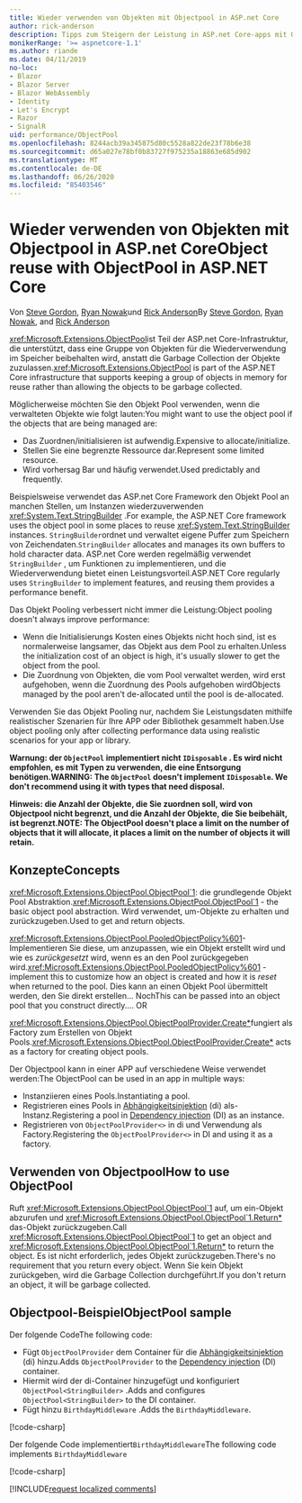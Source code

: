 ```yaml
---
title: Wieder verwenden von Objekten mit Objectpool in ASP.net Core
author: rick-anderson
description: Tipps zum Steigern der Leistung in ASP.net Core-apps mit Objectpool.
monikerRange: '>= aspnetcore-1.1'
ms.author: riande
ms.date: 04/11/2019
no-loc:
- Blazor
- Blazor Server
- Blazor WebAssembly
- Identity
- Let's Encrypt
- Razor
- SignalR
uid: performance/ObjectPool
ms.openlocfilehash: 8244acb39a345875d80c5528a822de23f78b6e38
ms.sourcegitcommit: d65a027e78bf0b83727f975235a18863e685d902
ms.translationtype: MT
ms.contentlocale: de-DE
ms.lasthandoff: 06/26/2020
ms.locfileid: "85403546"
---
```

# <a name="object-reuse-with-objectpool-in-aspnet-core"></a><span data-ttu-id="ea90c-103">Wieder verwenden von Objekten mit Objectpool in ASP.net Core</span><span class="sxs-lookup"><span data-stu-id="ea90c-103">Object reuse with ObjectPool in ASP.NET Core</span></span>

<span data-ttu-id="ea90c-104">Von [Steve Gordon](https://twitter.com/stevejgordon), [Ryan Nowak](https://github.com/rynowak)und [Rick Anderson](https://twitter.com/RickAndMSFT)</span><span class="sxs-lookup"><span data-stu-id="ea90c-104">By [Steve Gordon](https://twitter.com/stevejgordon), [Ryan Nowak](https://github.com/rynowak), and [Rick Anderson](https://twitter.com/RickAndMSFT)</span></span>

<span data-ttu-id="ea90c-105"><xref:Microsoft.Extensions.ObjectPool>ist Teil der ASP.net Core-Infrastruktur, die unterstützt, dass eine Gruppe von Objekten für die Wiederverwendung im Speicher beibehalten wird, anstatt die Garbage Collection der Objekte zuzulassen.</span><span class="sxs-lookup"><span data-stu-id="ea90c-105"><xref:Microsoft.Extensions.ObjectPool> is part of the ASP.NET Core infrastructure that supports keeping a group of objects in memory for reuse rather than allowing the objects to be garbage collected.</span></span>

<span data-ttu-id="ea90c-106">Möglicherweise möchten Sie den Objekt Pool verwenden, wenn die verwalteten Objekte wie folgt lauten:</span><span class="sxs-lookup"><span data-stu-id="ea90c-106">You might want to use the object pool if the objects that are being managed are:</span></span>

- <span data-ttu-id="ea90c-107">Das Zuordnen/initialisieren ist aufwendig.</span><span class="sxs-lookup"><span data-stu-id="ea90c-107">Expensive to allocate/initialize.</span></span>
- <span data-ttu-id="ea90c-108">Stellen Sie eine begrenzte Ressource dar.</span><span class="sxs-lookup"><span data-stu-id="ea90c-108">Represent some limited resource.</span></span>
- <span data-ttu-id="ea90c-109">Wird vorhersag Bar und häufig verwendet.</span><span class="sxs-lookup"><span data-stu-id="ea90c-109">Used predictably and frequently.</span></span>

<span data-ttu-id="ea90c-110">Beispielsweise verwendet das ASP.net Core Framework den Objekt Pool an manchen Stellen, um Instanzen wiederzuverwenden <xref:System.Text.StringBuilder> .</span><span class="sxs-lookup"><span data-stu-id="ea90c-110">For example, the ASP.NET Core framework uses the object pool in some places to reuse <xref:System.Text.StringBuilder> instances.</span></span> <span data-ttu-id="ea90c-111">`StringBuilder`ordnet und verwaltet eigene Puffer zum Speichern von Zeichendaten.</span><span class="sxs-lookup"><span data-stu-id="ea90c-111">`StringBuilder` allocates and manages its own buffers to hold character data.</span></span> <span data-ttu-id="ea90c-112">ASP.net Core werden regelmäßig verwendet `StringBuilder` , um Funktionen zu implementieren, und die Wiederverwendung bietet einen Leistungsvorteil.</span><span class="sxs-lookup"><span data-stu-id="ea90c-112">ASP.NET Core regularly uses `StringBuilder` to implement features, and reusing them provides a performance benefit.</span></span>

<span data-ttu-id="ea90c-113">Das Objekt Pooling verbessert nicht immer die Leistung:</span><span class="sxs-lookup"><span data-stu-id="ea90c-113">Object pooling doesn't always improve performance:</span></span>

- <span data-ttu-id="ea90c-114">Wenn die Initialisierungs Kosten eines Objekts nicht hoch sind, ist es normalerweise langsamer, das Objekt aus dem Pool zu erhalten.</span><span class="sxs-lookup"><span data-stu-id="ea90c-114">Unless the initialization cost of an object is high, it's usually slower to get the object from the pool.</span></span>
- <span data-ttu-id="ea90c-115">Die Zuordnung von Objekten, die vom Pool verwaltet werden, wird erst aufgehoben, wenn die Zuordnung des Pools aufgehoben wird</span><span class="sxs-lookup"><span data-stu-id="ea90c-115">Objects managed by the pool aren't de-allocated until the pool is de-allocated.</span></span>

<span data-ttu-id="ea90c-116">Verwenden Sie das Objekt Pooling nur, nachdem Sie Leistungsdaten mithilfe realistischer Szenarien für Ihre APP oder Bibliothek gesammelt haben.</span><span class="sxs-lookup"><span data-stu-id="ea90c-116">Use object pooling only after collecting performance data using realistic scenarios for your app or library.</span></span>

<span data-ttu-id="ea90c-117">**Warnung: der `ObjectPool` implementiert nicht `IDisposable` . Es wird nicht empfohlen, es mit Typen zu verwenden, die eine Entsorgung benötigen.**</span><span class="sxs-lookup"><span data-stu-id="ea90c-117">**WARNING: The `ObjectPool` doesn't implement `IDisposable`. We don't recommend using it with types that need disposal.**</span></span>

<span data-ttu-id="ea90c-118">**Hinweis: die Anzahl der Objekte, die Sie zuordnen soll, wird von Objectpool nicht begrenzt, und die Anzahl der Objekte, die Sie beibehält, ist begrenzt.**</span><span class="sxs-lookup"><span data-stu-id="ea90c-118">**NOTE: The ObjectPool doesn't place a limit on the number of objects that it will allocate, it places a limit on the number of objects it will retain.**</span></span>

## <a name="concepts"></a><span data-ttu-id="ea90c-119">Konzepte</span><span class="sxs-lookup"><span data-stu-id="ea90c-119">Concepts</span></span>

<span data-ttu-id="ea90c-120"><xref:Microsoft.Extensions.ObjectPool.ObjectPool`1>: die grundlegende Objekt Pool Abstraktion.</span><span class="sxs-lookup"><span data-stu-id="ea90c-120"><xref:Microsoft.Extensions.ObjectPool.ObjectPool`1> - the basic object pool abstraction.</span></span> <span data-ttu-id="ea90c-121">Wird verwendet, um-Objekte zu erhalten und zurückzugeben.</span><span class="sxs-lookup"><span data-stu-id="ea90c-121">Used to get and return objects.</span></span>

<span data-ttu-id="ea90c-122"><xref:Microsoft.Extensions.ObjectPool.PooledObjectPolicy%601>-Implementieren Sie diese, um anzupassen, wie ein Objekt erstellt wird und wie es *zurückgesetzt* wird, wenn es an den Pool zurückgegeben wird.</span><span class="sxs-lookup"><span data-stu-id="ea90c-122"><xref:Microsoft.Extensions.ObjectPool.PooledObjectPolicy%601> - implement this to customize how an object is created and how it is *reset* when returned to the pool.</span></span> <span data-ttu-id="ea90c-123">Dies kann an einen Objekt Pool übermittelt werden, den Sie direkt erstellen... Noch</span><span class="sxs-lookup"><span data-stu-id="ea90c-123">This can be passed into an object pool that you construct directly.... OR</span></span>

<span data-ttu-id="ea90c-124"><xref:Microsoft.Extensions.ObjectPool.ObjectPoolProvider.Create*>fungiert als Factory zum Erstellen von Objekt Pools.</span><span class="sxs-lookup"><span data-stu-id="ea90c-124"><xref:Microsoft.Extensions.ObjectPool.ObjectPoolProvider.Create*> acts as a factory for creating object pools.</span></span>
<!-- REview, there is no ObjectPoolProvider<T> -->

<span data-ttu-id="ea90c-125">Der Objectpool kann in einer APP auf verschiedene Weise verwendet werden:</span><span class="sxs-lookup"><span data-stu-id="ea90c-125">The ObjectPool can be used in an app in multiple ways:</span></span>

* <span data-ttu-id="ea90c-126">Instanziieren eines Pools.</span><span class="sxs-lookup"><span data-stu-id="ea90c-126">Instantiating a pool.</span></span>
* <span data-ttu-id="ea90c-127">Registrieren eines Pools in [Abhängigkeitsinjektion](xref:fundamentals/dependency-injection) (di) als-Instanz.</span><span class="sxs-lookup"><span data-stu-id="ea90c-127">Registering a pool in [Dependency injection](xref:fundamentals/dependency-injection) (DI) as an instance.</span></span>
* <span data-ttu-id="ea90c-128">Registrieren von `ObjectPoolProvider<>` in di und Verwendung als Factory.</span><span class="sxs-lookup"><span data-stu-id="ea90c-128">Registering the `ObjectPoolProvider<>` in DI and using it as a factory.</span></span>

## <a name="how-to-use-objectpool"></a><span data-ttu-id="ea90c-129">Verwenden von Objectpool</span><span class="sxs-lookup"><span data-stu-id="ea90c-129">How to use ObjectPool</span></span>

<span data-ttu-id="ea90c-130">Ruft <xref:Microsoft.Extensions.ObjectPool.ObjectPool`1> auf, um ein-Objekt abzurufen und <xref:Microsoft.Extensions.ObjectPool.ObjectPool`1.Return*> das-Objekt zurückzugeben.</span><span class="sxs-lookup"><span data-stu-id="ea90c-130">Call <xref:Microsoft.Extensions.ObjectPool.ObjectPool`1> to get an object and <xref:Microsoft.Extensions.ObjectPool.ObjectPool`1.Return*> to return the object.</span></span>  <span data-ttu-id="ea90c-131">Es ist nicht erforderlich, jedes Objekt zurückzugeben.</span><span class="sxs-lookup"><span data-stu-id="ea90c-131">There's no requirement that you return every object.</span></span> <span data-ttu-id="ea90c-132">Wenn Sie kein Objekt zurückgeben, wird die Garbage Collection durchgeführt.</span><span class="sxs-lookup"><span data-stu-id="ea90c-132">If you don't return an object, it will be garbage collected.</span></span>

## <a name="objectpool-sample"></a><span data-ttu-id="ea90c-133">Objectpool-Beispiel</span><span class="sxs-lookup"><span data-stu-id="ea90c-133">ObjectPool sample</span></span>

<span data-ttu-id="ea90c-134">Der folgende Code</span><span class="sxs-lookup"><span data-stu-id="ea90c-134">The following code:</span></span>

* <span data-ttu-id="ea90c-135">Fügt `ObjectPoolProvider` dem Container für die [Abhängigkeitsinjektion](xref:fundamentals/dependency-injection) (di) hinzu.</span><span class="sxs-lookup"><span data-stu-id="ea90c-135">Adds `ObjectPoolProvider` to the [Dependency injection](xref:fundamentals/dependency-injection) (DI) container.</span></span>
* <span data-ttu-id="ea90c-136">Hiermit wird der di-Container hinzugefügt und konfiguriert `ObjectPool<StringBuilder>` .</span><span class="sxs-lookup"><span data-stu-id="ea90c-136">Adds and configures `ObjectPool<StringBuilder>` to the DI container.</span></span>
* <span data-ttu-id="ea90c-137">Fügt hinzu `BirthdayMiddleware` .</span><span class="sxs-lookup"><span data-stu-id="ea90c-137">Adds the `BirthdayMiddleware`.</span></span>

[!code-csharp[](ObjectPool/ObjectPoolSample/Startup.cs?name=snippet)]

<span data-ttu-id="ea90c-138">Der folgende Code implementiert`BirthdayMiddleware`</span><span class="sxs-lookup"><span data-stu-id="ea90c-138">The following code implements `BirthdayMiddleware`</span></span>

[!code-csharp[](ObjectPool/ObjectPoolSample/BirthdayMiddleware.cs?name=snippet)]

[!INCLUDE[request localized comments](~/includes/code-comments-loc.md)]
